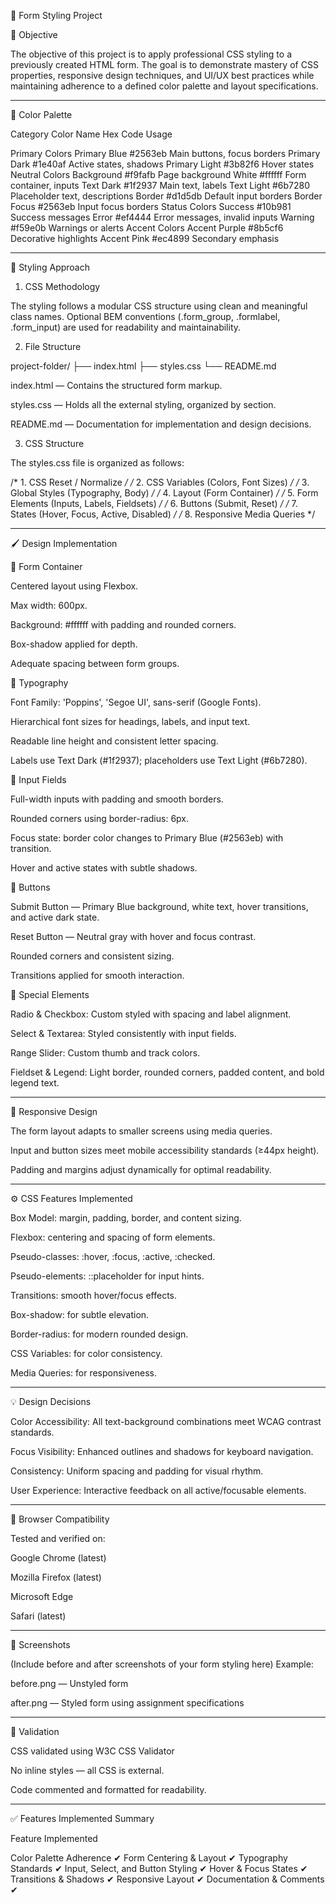 🧾 Form Styling Project

🎯 Objective

The objective of this project is to apply professional CSS styling to a previously created HTML form. The goal is to demonstrate mastery of CSS properties, responsive design techniques, and UI/UX best practices while maintaining adherence to a defined color palette and layout specifications.


---

🎨 Color Palette

Category	Color Name	Hex Code	Usage

Primary Colors	Primary Blue	#2563eb	Main buttons, focus borders
	Primary Dark	#1e40af	Active states, shadows
	Primary Light	#3b82f6	Hover states
Neutral Colors	Background	#f9fafb	Page background
	White	#ffffff	Form container, inputs
	Text Dark	#1f2937	Main text, labels
	Text Light	#6b7280	Placeholder text, descriptions
	Border	#d1d5db	Default input borders
	Border Focus	#2563eb	Input focus borders
Status Colors	Success	#10b981	Success messages
	Error	#ef4444	Error messages, invalid inputs
	Warning	#f59e0b	Warnings or alerts
Accent Colors	Accent Purple	#8b5cf6	Decorative highlights
	Accent Pink	#ec4899	Secondary emphasis



---

🧩 Styling Approach

1. CSS Methodology

The styling follows a modular CSS structure using clean and meaningful class names.
Optional BEM conventions (.form_group, .formlabel, .form_input) are used for readability and maintainability.

2. File Structure

project-folder/
├── index.html
├── styles.css
└── README.md

index.html — Contains the structured form markup.

styles.css — Holds all the external styling, organized by section.

README.md — Documentation for implementation and design decisions.


3. CSS Structure

The styles.css file is organized as follows:

/* 1. CSS Reset / Normalize */
/* 2. CSS Variables (Colors, Font Sizes) */
/* 3. Global Styles (Typography, Body) */
/* 4. Layout (Form Container) */
/* 5. Form Elements (Inputs, Labels, Fieldsets) */
/* 6. Buttons (Submit, Reset) */
/* 7. States (Hover, Focus, Active, Disabled) */
/* 8. Responsive Media Queries */


---

🖌 Design Implementation

🔹 Form Container

Centered layout using Flexbox.

Max width: 600px.

Background: #ffffff with padding and rounded corners.

Box-shadow applied for depth.

Adequate spacing between form groups.


🔹 Typography

Font Family: 'Poppins', 'Segoe UI', sans-serif (Google Fonts).

Hierarchical font sizes for headings, labels, and input text.

Readable line height and consistent letter spacing.

Labels use Text Dark (#1f2937); placeholders use Text Light (#6b7280).


🔹 Input Fields

Full-width inputs with padding and smooth borders.

Rounded corners using border-radius: 6px.

Focus state: border color changes to Primary Blue (#2563eb) with transition.

Hover and active states with subtle shadows.


🔹 Buttons

Submit Button — Primary Blue background, white text, hover transitions, and active dark state.

Reset Button — Neutral gray with hover and focus contrast.

Rounded corners and consistent sizing.

Transitions applied for smooth interaction.


🔹 Special Elements

Radio & Checkbox: Custom styled with spacing and label alignment.

Select & Textarea: Styled consistently with input fields.

Range Slider: Custom thumb and track colors.

Fieldset & Legend: Light border, rounded corners, padded content, and bold legend text.



---

📱 Responsive Design

The form layout adapts to smaller screens using media queries.

Input and button sizes meet mobile accessibility standards (≥44px height).

Padding and margins adjust dynamically for optimal readability.



---

⚙ CSS Features Implemented

Box Model: margin, padding, border, and content sizing.

Flexbox: centering and spacing of form elements.

Pseudo-classes: :hover, :focus, :active, :checked.

Pseudo-elements: ::placeholder for input hints.

Transitions: smooth hover/focus effects.

Box-shadow: for subtle elevation.

Border-radius: for modern rounded design.

CSS Variables: for color consistency.

Media Queries: for responsiveness.



---

💡 Design Decisions

Color Accessibility: All text-background combinations meet WCAG contrast standards.

Focus Visibility: Enhanced outlines and shadows for keyboard navigation.

Consistency: Uniform spacing and padding for visual rhythm.

User Experience: Interactive feedback on all active/focusable elements.



---

🧠 Browser Compatibility

Tested and verified on:

Google Chrome (latest)

Mozilla Firefox (latest)

Microsoft Edge

Safari (latest)



---

📸 Screenshots

(Include before and after screenshots of your form styling here)
Example:

before.png — Unstyled form

after.png — Styled form using assignment specifications



---

🧾 Validation

CSS validated using W3C CSS Validator

No inline styles — all CSS is external.

Code commented and formatted for readability.



---

✅ Features Implemented Summary

Feature	Implemented

Color Palette Adherence	✔
Form Centering & Layout	✔
Typography Standards	✔
Input, Select, and Button Styling	✔
Hover & Focus States	✔
Transitions & Shadows	✔
Responsive Layout	✔
Documentation & Comments	✔




